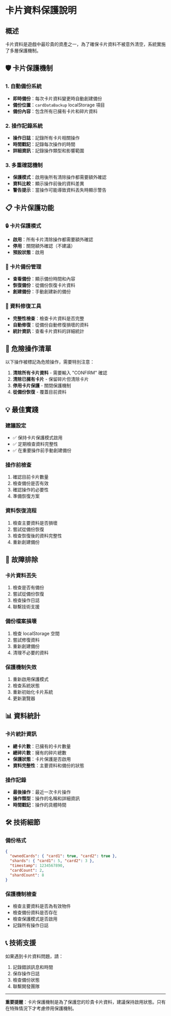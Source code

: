 # 卡片資料保護說明

## 概述

卡片資料是遊戲中最珍貴的資產之一，為了確保卡片資料不被意外清空，系統實施了多層保護機制。

## 🛡️ 卡片保護機制

### 1. 自動備份系統
- **即時備份**：每次卡片資料變更時自動創建備份
- **備份位置**：`cardDataBackup` localStorage 項目
- **備份內容**：包含所有已擁有卡片和碎片資料

### 2. 操作記錄系統
- **操作日誌**：記錄所有卡片相關操作
- **時間戳記**：記錄每次操作的時間
- **詳細資訊**：記錄操作類型和影響範圍

### 3. 多重確認機制
- **保護模式**：啟用後所有清除操作都需要額外確認
- **資料比較**：顯示操作前後的資料差異
- **警告提示**：當操作可能導致資料丟失時顯示警告

## 📋 卡片保護功能

### 🔒 卡片保護模式
- **啟用**：所有卡片清除操作都需要額外確認
- **停用**：關閉額外確認（不建議）
- **預設狀態**：啟用

### 💾 卡片備份管理
- **查看備份**：顯示備份時間和內容
- **恢復備份**：從備份恢復卡片資料
- **創建備份**：手動創建新的備份

### 🔧 資料修復工具
- **完整性檢查**：檢查卡片資料是否完整
- **自動修復**：從備份自動修復損壞的資料
- **統計資訊**：查看卡片資料的詳細統計

## 🚨 危險操作清單

以下操作被標記為危險操作，需要特別注意：

1. **清除所有卡片資料** - 需要輸入 "CONFIRM" 確認
2. **清除已擁有卡片** - 保留碎片但清除卡片
3. **停用卡片保護** - 關閉保護機制
4. **從備份恢復** - 覆蓋目前資料

## 💡 最佳實踐

### 建議設定
- ✅ 保持卡片保護模式啟用
- ✅ 定期檢查資料完整性
- ✅ 在重要操作前手動創建備份

### 操作前檢查
1. 確認目前卡片數量
2. 檢查備份是否有效
3. 確認操作的必要性
4. 準備恢復方案

### 資料恢復流程
1. 檢查主要資料是否損壞
2. 嘗試從備份恢復
3. 檢查恢復後的資料完整性
4. 重新創建備份

## 🔧 故障排除

### 卡片資料丟失
1. 檢查是否有備份
2. 嘗試從備份恢復
3. 檢查操作日誌
4. 聯繫技術支援

### 備份檔案損壞
1. 檢查 localStorage 空間
2. 嘗試修復資料
3. 重新創建備份
4. 清理不必要的資料

### 保護機制失效
1. 重新啟用保護模式
2. 檢查系統狀態
3. 重新初始化卡片系統
4. 更新瀏覽器

## 📊 資料統計

### 卡片統計資訊
- **總卡片數**：已擁有的卡片數量
- **總碎片數**：擁有的碎片總數
- **保護狀態**：卡片保護是否啟用
- **資料完整性**：主要資料和備份的狀態

### 操作記錄
- **最後操作**：最近一次卡片操作
- **操作類型**：操作的名稱和詳細資訊
- **時間戳記**：操作的具體時間

## 🛠️ 技術細節

### 備份格式
```json
{
  "ownedCards": { "card1": true, "card2": true },
  "shards": { "card1": 5, "card2": 3 },
  "timestamp": 1234567890,
  "cardCount": 2,
  "shardCount": 8
}
```

### 保護機制檢查
- 檢查主要資料是否為有效物件
- 檢查備份資料是否存在
- 檢查保護模式是否啟用
- 記錄所有操作日誌

## 📞 技術支援

如果遇到卡片資料問題，請：
1. 記錄錯誤訊息和時間
2. 保存操作日誌
3. 檢查備份狀態
4. 聯繫開發團隊

---

**重要提醒**：卡片保護機制是為了保護您的珍貴卡片資料，建議保持啟用狀態。只有在特殊情況下才考慮停用保護機制。 